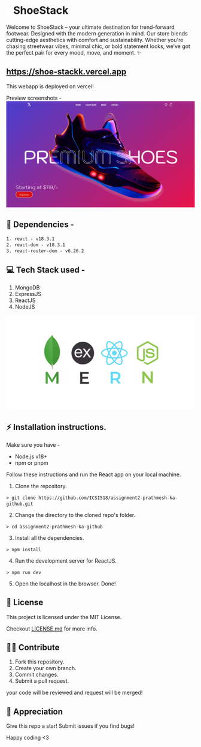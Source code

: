 # <img width="12" src="./public/shoestacklogo.png"/> ShoeStack

Welcome to ShoeStack – your ultimate destination for trend-forward footwear. Designed with the modern generation in mind. Our store blends cutting-edge aesthetics with comfort and sustainability. Whether you're chasing streetwear vibes, minimal chic, or bold statement looks, we’ve got the perfect pair for every mood, move, and moment. ✨

## https://shoe-stackk.vercel.app
This webapp is deployed on vercel!

Preview screenshots -
![ShoeStack](image.png)

## 🔨 Dependencies -
```
1. react - v18.3.1
2. react-dom - v18.3.1
3. react-router-dom - v6.26.2
```

## 💻 Tech Stack used - 

1. MongoDB
1. ExpressJS
1. ReactJS
1. NodeJS

![Mern stack](image-1.png)

## ⚡ Installation instructions.  


Make sure you have - 

- Node.js v18+
- npm or pnpm

Follow these instructions and run the React app on your local machine.

1. Clone the repository.  
```
> git clone https://github.com/ICSI518/assignment2-prathmesh-ka-github.git
```

2. Change the directory to the cloned repo's folder.  
```
> cd assignment2-prathmesh-ka-github
```

3. Install all the dependencies.  
```
> npm install
```

4. Run the development server for ReactJS.  
```
> npm run dev
```

5. Open the localhost in the browser. Done!

## 📝 License
This project is licensed under the MIT License.

Checkout [LICENSE.md](https://github.com/prathmesh-ka-github/ShoeStack/blob/main/LICENSE) for more info.

## 🤝🏻 Contribute
1. Fork this repository.
1. Create your own branch.
1. Commit changes.
1. Submit a pull request.

your code will be reviewed and request will be merged!

## 💛 Appreciation
Give this repo a star! Submit issues if you find bugs! 

Happy coding <3 